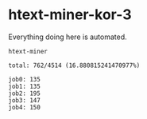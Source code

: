 # htext-miner-kor-3

Everything doing here is automated.

```
htext-miner

total: 762/4514 (16.880815241470977%)

job0: 135
job1: 135
job2: 195
job3: 147
job4: 150
```